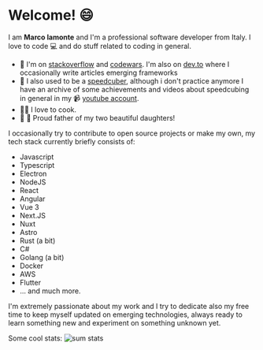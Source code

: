 # Welcome! 😄

I am <strong>Marco Iamonte</strong> and I'm a professional software developer from Italy. I love to code 💻 and do stuff related to coding in general.

- 🔗 I'm on [stackoverflow](https://stackoverflow.com/users/2275797/briosheje) and [codewars](https://www.codewars.com/users/briosheje). I'm also on [dev.to](https://dev.to/briosheje) where I occasionally write articles emerging frameworks
- 🔗 I also used to be a [speedcuber](https://www.worldcubeassociation.org/persons/2008IAMO01), although i don't practice anymore I have an archive of some achievements and videos about speedcubing in general in my :video_camera: [youtube account](https://www.youtube.com/channel/UC4FzkPg7EA0B4iDwIzwZc0w).
- 🧑‍🍳 I love to cook.
- 🧒 🧒 Proud father of my two beautiful daughters!

I occasionally try to contribute to open source projects or make my own, my tech stack currently briefly consists of:

- Javascript
- Typescript
- Electron
- NodeJS
- React
- Angular
- Vue 3
- Next.JS
- Nuxt
- Astro
- Rust (a bit)
- C#
- Golang (a bit)
- Docker
- AWS
- Flutter
- ... and much more.

I'm extremely passionate about my work and I try to dedicate also my free time to keep myself updated on emerging technologies, always ready to learn something new and experiment on something unknown yet.

Some cool stats:
![sum stats](https://github-readme-stats.vercel.app/api?username=briosheje&count_private=true)
